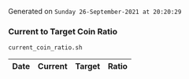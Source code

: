 Generated on `Sunday 26-September-2021 at 20:20:29`

### Current to Target Coin Ratio
`current_coin_ratio.sh`

Date|Current|Target|Ratio
---|---|---|---
